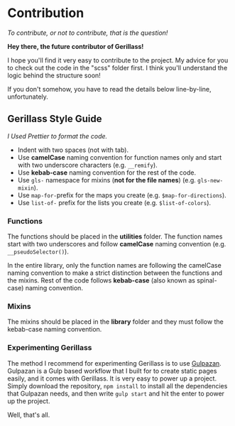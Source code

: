 # Contribution
_To contribute, or not to contribute, that is the question!_

**Hey there, the future contributor of Gerillass!**

I hope you'll find it very easy to contribute to the project. My advice for you to check out the code in the "scss" folder first. I think you'll understand the logic behind the structure soon! 

If you don't somehow, you have to read the details below line-by-line, unfortunately.

## Gerillass Style Guide

_I Used Prettier to format the code._

* Indent with two spaces (not with tab).
* Use **camelCase** naming convention for function names only and start with two underscore characters (e.g. `__remify`).
* Use **kebab-case** naming convention for the rest of the code.
* Use `gls-` namespace for mixins (**not for the file names**) (e.g. `gls-new-mixin`).
* Use `map-for-`prefix for the maps you create (e.g. `$map-for-directions`).
* Use `list-of-` prefix for the lists you create (e.g. `$list-of-colors`).

### Functions

The functions should be placed in the **utilities** folder. The function names start with two underscores and follow **camelCase** naming convention (e.g. `__pseudoSelector()`).

In the entire library, only the function names are following the camelCase naming convention to make a strict distinction between the functions and the mixins. Rest of the code follows **kebab-case** (also known as spinal-case) naming convention.

### Mixins

The mixins should be placed in the **library** folder and they must follow the kebab-case naming convention.

### Experimenting Gerillass

The method I recommend for experimenting Gerillass is to use [Gulpazan](https://github.com/selfishprimate/gulpazan). Gulpazan is a Gulp based workflow that I built for to create static pages easily, and it comes with Gerillass. It is very easy to power up a project. Simply download the repository, `npm install` to install all the dependencies that Gulpazan needs, and then write `gulp start` and hit the enter to power up the project.

Well, that's all.
